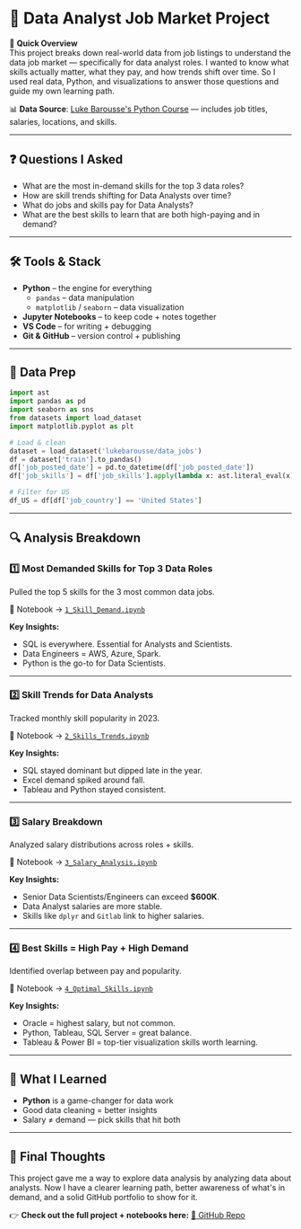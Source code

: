 # 💼 Data Analyst Job Market Project

🚀 **Quick Overview**  
This project breaks down real-world data from job listings to understand the data job market — specifically for data analyst roles. I wanted to know what skills actually matter, what they pay, and how trends shift over time. So I used real data, Python, and visualizations to answer those questions and guide my own learning path.

📊 **Data Source**: [Luke Barousse's Python Course](https://lukebarousse.com/python) — includes job titles, salaries, locations, and skills.

---

## ❓ Questions I Asked

- What are the most in-demand skills for the top 3 data roles?
- How are skill trends shifting for Data Analysts over time?
- What do jobs and skills pay for Data Analysts?
- What are the best skills to learn that are both high-paying and in demand?

---

## 🛠 Tools & Stack

- **Python** – the engine for everything
  - `pandas` – data manipulation
  - `matplotlib` / `seaborn` – data visualization
- **Jupyter Notebooks** – to keep code + notes together
- **VS Code** – for writing + debugging
- **Git & GitHub** – version control + publishing

---

## 🧹 Data Prep

```python
import ast
import pandas as pd
import seaborn as sns
from datasets import load_dataset
import matplotlib.pyplot as plt

# Load & clean
dataset = load_dataset('lukebarousse/data_jobs')
df = dataset['train'].to_pandas()
df['job_posted_date'] = pd.to_datetime(df['job_posted_date'])
df['job_skills'] = df['job_skills'].apply(lambda x: ast.literal_eval(x) if pd.notna(x) else x)

# Filter for US
df_US = df[df['job_country'] == 'United States']
```

---

## 🔍 Analysis Breakdown

### 1️⃣ Most Demanded Skills for Top 3 Data Roles
Pulled the top 5 skills for the 3 most common data jobs.

📓 Notebook → [`1_Skill_Demand.ipynb`](Python_Project/1_Skill_Demand.ipynb)

**Key Insights:**
- SQL is everywhere. Essential for Analysts and Scientists.
- Data Engineers = AWS, Azure, Spark.
- Python is the go-to for Data Scientists.

---

### 2️⃣ Skill Trends for Data Analysts
Tracked monthly skill popularity in 2023.

📓 Notebook → [`2_Skills_Trends.ipynb`](Python_Project/2_Skills_Trends.ipynb)

**Key Insights:**
- SQL stayed dominant but dipped late in the year.
- Excel demand spiked around fall.
- Tableau and Python stayed consistent.

---

### 3️⃣ Salary Breakdown
Analyzed salary distributions across roles + skills.

📓 Notebook → [`3_Salary_Analysis.ipynb`](Python_Project/3_Salary_Analysis.ipynb)

**Key Insights:**
- Senior Data Scientists/Engineers can exceed **$600K**.
- Data Analyst salaries are more stable.
- Skills like `dplyr` and `Gitlab` link to higher salaries.

---

### 4️⃣ Best Skills = High Pay + High Demand
Identified overlap between pay and popularity.

📓 Notebook → [`4_Optimal_Skills.ipynb`](Python_Project/4_Optimal_Skills.ipynb)

**Key Insights:**
- Oracle = highest salary, but not common.
- Python, Tableau, SQL Server = great balance.
- Tableau & Power BI = top-tier visualization skills worth learning.

---

## 🧠 What I Learned

- **Python** is a game-changer for data work
- Good data cleaning = better insights
- Salary ≠ demand — pick skills that hit both

---

## 📌 Final Thoughts
This project gave me a way to explore data analysis by analyzing data about analysts. Now I have a clearer learning path, better awareness of what's in demand, and a solid GitHub portfolio to show for it.

👉 **Check out the full project + notebooks here:** [🔗 GitHub Repo](https://github.com/JordanGleason)

